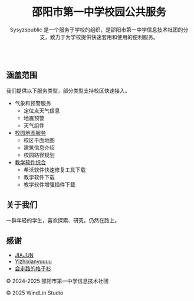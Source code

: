 <div align="center">
<h1 align="center">邵阳市第一中学校园公共服务</h1>

Sysyzspublic 是一个服务于学校的组织，是邵阳市第一中学信息技术社团的分支，致力于为学校提供快速套用和使用的便利服务。

</div>

</br>
</br>

## 涵盖范围

我们提供以下服务类型，部分类型支持校区快速接入。
- 气象和预警服务
  - 定位点天气信息
  - 地震预警
  - 天气组件
- [校园地图服务](https://sysyzspublic.github.io/sysyz-gis)
  - 校区平面地图
  - 建筑信息介绍
  - 校园路径规划
- [教学软件综合](https://sysyzspublic.github.io/seewosoftdown)
  - 希沃软件快速修复工具下载
  - 教学软件下载
  - 教学软件增强插件下载

## 关于我们
一群年轻的学生，喜欢探索、研究，仍然在路上。

## 感谢
- [JIAJUN](https://github.com/Fuwaki)
- [Yizhixianyuuuu](https://github.com/yizhixianyuuuu)
- [会走路的格子衫](https://github.com/bk-tshirt)



© 2024-2025 邵阳市第一中学信息技术社团

© 2025 WindLin Studio
